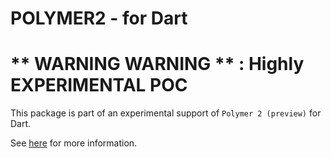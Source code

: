 # POLYMER2 - for Dart

# ** WARNING WARNING ** : Highly EXPERIMENTAL POC

This package is part of an experimental support of `Polymer 2 (preview)` for Dart.

See [here](https://pub.dartlang.org/packages/polymerize) for more information. 
